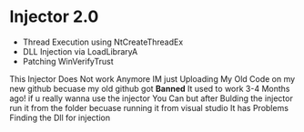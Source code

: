 # Injector 2.0
- Thread Execution using NtCreateThreadEx
- DLL Injection via LoadLibraryA
- Patching WinVerifyTrust

This Injector Does Not work Anymore IM just Uploading My Old Code on my new github becuase my old github got **Banned**
It used to work 3-4 Months ago! if u really wanna use the injector You Can but after Bulding the injector run it from the folder becuase running it from visual studio It has Problems Finding the Dll for injection
